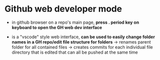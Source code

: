 # Github web developer mode

- in github browser on a repo's main page, **press . period key on keyboard to open the GH web dev interface**

- is a "vscode" style web interface, **can be used to easily change folder names in a GH repo/edit file structure for folders** -> renames parent folder for all contained files -> creates commits for each individual file directory that is edited that can all be pushed at the same time
